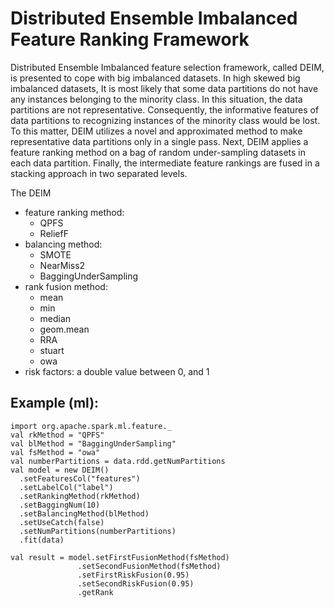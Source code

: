 Distributed Ensemble Imbalanced Feature Ranking Framework
===========================================================
Distributed Ensemble Imbalanced feature selection framework, called DEIM, is presented to cope with big imbalanced datasets. In high skewed big
imbalanced datasets, It is most likely that some data partitions do not have any instances belonging to the minority class.
In this situation, the data partitions are not representative.
Consequently, the informative features of data partitions to recognizing instances of the minority class would be lost. To
this matter, DEIM utilizes a novel and approximated method to make representative data partitions only in a single pass.
Next, DEIM applies a feature ranking method on a bag of random under-sampling datasets in each data partition. Finally, the intermediate feature rankings are fused in a stacking approach in two separated levels.

The DEIM
* feature ranking method: 
  * QPFS
  * ReliefF
* balancing method:
  * SMOTE
  * NearMiss2
  * BaggingUnderSampling
* rank fusion method:
  * mean
  * min
  * median
  * geom.mean
  * RRA
  * stuart
  * owa
* risk factors: a double value between 0, and 1 
## Example (ml):
    import org.apache.spark.ml.feature._
    val rkMethod = "QPFS"
    val blMethod = "BaggingUnderSampling"
    val fsMethod = "owa"
    val numberPartitions = data.rdd.getNumPartitions
    val model = new DEIM()
      .setFeaturesCol("features")
      .setLabelCol("label")
      .setRankingMethod(rkMethod)
      .setBaggingNum(10)
      .setBalancingMethod(blMethod)
      .setUseCatch(false)
      .setNumPartitions(numberPartitions)
      .fit(data)
      
    val result = model.setFirstFusionMethod(fsMethod)
                   .setSecondFusionMethod(fsMethod)
                   .setFirstRiskFusion(0.95)
                   .setSecondRiskFusion(0.95)
                   .getRank  
